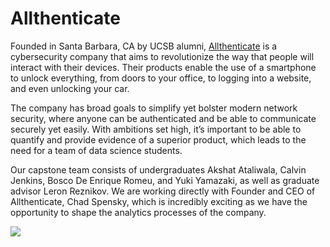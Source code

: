 # Allthenticate

Founded in Santa Barbara, CA by UCSB alumni, [Allthenticate](https://allthenticate.net/) is a cybersecurity company that aims to revolutionize the way that people will interact with their devices. Their products enable the use of a smartphone to unlock everything, from doors to your office, to logging into a website, and even unlocking your car. 

The company has broad goals to simplify yet bolster modern network security, where anyone can be authenticated and be able to communicate securely yet easily. With ambitions set high, it’s important to be able to quantify and provide evidence of a superior product, which leads to the need for a team of data science students. 

Our capstone team consists of undergraduates Akshat Ataliwala, Calvin Jenkins, Bosco De Enrique Romeu, and Yuki Yamazaki, as well as graduate advisor Leron Reznikov. We are working directly with Founder and CEO of Allthenticate, Chad Spensky, which is incredibly exciting as we have the opportunity to shape the analytics processes of the company.


![](images/maxresdefault.png)
<p align="center">
</p> 